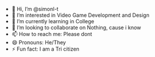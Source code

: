 - 👋 Hi, I’m @simonl-t
- 👀 I’m interested in Video Game Development and Design
- 🌱 I’m currently learning in College
- 💞️ I’m looking to collaborate on Nothing, cause i know
- 📫 How to reach me: Please dont
- 😄 Pronouns: He/They
- ⚡ Fun fact: I am a Tri citizen

<!---
simonl-t/simonl-t is a ✨ special ✨ repository because its `README.md` (this file) appears on your GitHub profile.
You can click the Preview link to take a look at your changes.
--->
